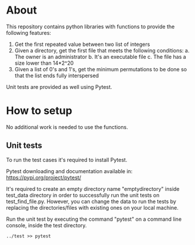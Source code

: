 # About
This repository contains python libraries with functions to provide the following features:
1. Get the first repeated value between two list of integers
2. Given a directory, get the first file that meets the following conditions:
  a. The owner is an administrator
  b. It's an executable file
  c. The file has a size lower than 14*2^20
3. Given a list of 0's and 1's, get the minimum permutations to be done so that the list ends fully interspersed

Unit tests are provided as well using Pytest. 

# How to setup
No additional work is needed to use the functions. 

## Unit tests
To run the test cases it's required to install Pytest. 

Pytest downloading and documentation available in: https://pypi.org/project/pytest/

It's required to create an empty directory name "emptydirectory" inside test_data directory in order to successfully run the unit tests on test_find_file.py. However, you can change the data to run the tests by replacing the directories/files with existing ones on your local machine.

Run the unit test by executing the command "pytest" on a command line console, inside the test directory.

`../test >> pytest`





